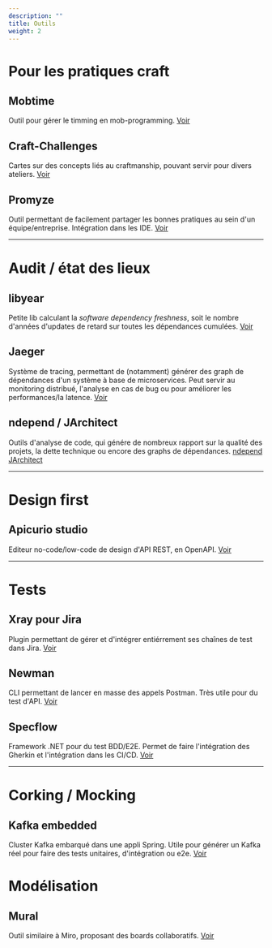 ```yaml
---
description: ""
title: Outils
weight: 2
---
```


# Pour les pratiques craft
## Mobtime
Outil pour gérer le timming en mob-programming. [Voir](https://mobti.me/)

## Craft-Challenges
Cartes sur des concepts liés au craftmanship, pouvant servir pour divers ateliers. [Voir](https://agilepartner.github.io/craft-challenges/)

## Promyze
Outil permettant de facilement partager les bonnes pratiques au sein d'un équipe/entreprise. Intégration dans les IDE. [Voir](https://promyze.com/)

---

# Audit / état des lieux
## libyear
Petite lib calculant la *software dependency freshness*, soit le nombre d'années d'updates de retard sur toutes les dépendances cumulées. [Voir](https://libyear.com)

## Jaeger
Système de tracing, permettant de (notamment) générer des graph de dépendances d'un système à base de microservices. Peut servir au monitoring distribué, l'analyse en cas de bug ou pour améliorer les performances/la latence. [Voir](https://www.jaegertracing.io/)

## ndepend / JArchitect
Outils d'analyse de code, qui génére de nombreux rapport sur la qualité des projets, la dette technique ou encore des graphs de dépendances. [ndepend](https://www.ndepend.com/) [JArchitect](https://www.jarchitect.com/)

---

# Design first
## Apicurio studio
Editeur no-code/low-code de design d'API REST, en OpenAPI. [Voir](https://www.apicur.io/studio/)

---

# Tests
## Xray pour Jira
Plugin permettant de gérer et d'intégrer entiérrement ses chaînes de test dans Jira. [Voir](https://marketplace.atlassian.com/apps/1211769/xray-test-management-for-jira)

## Newman
CLI permettant de lancer en masse des appels Postman. Très utile pour du test d'API. [Voir](https://learning.postman.com/docs/running-collections/using-newman-cli/command-line-integration-with-newman/)

## Specflow
Framework .NET pour du test BDD/E2E. Permet de faire l'intégration des Gherkin et l'intégration dans les CI/CD. [Voir](https://specflow.org/)

---

# Corking / Mocking
## Kafka embedded
Cluster Kafka embarqué dans une appli Spring. Utile pour générer un Kafka réel pour faire des tests unitaires, d'intégration ou e2e. [Voir](https://github.com/leadware/kafka-embedded)

# Modélisation
## Mural
Outil similaire à Miro, proposant des boards collaboratifs. [Voir](https://www.mural.co/)